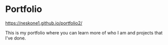 # Portfolio

 https://neskone1.github.io/portfolio2/
 
 This is my portfolio where you can learn more of who I am and projects that I've done.
